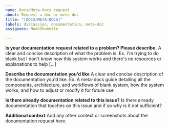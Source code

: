 ```yaml
---
name: Docs/Meta-docs request
about: Request a doc or meta-doc
title: "[DOCS/META-DOCS]"
labels: discussion, documentation, meta-doc
assignees: NoahShomette

---
```


**Is your documentation request related to a problem? Please describe.**
A clear and concise description of what the problem is. Ex. I'm trying to do blank but I don't know how this system works and there's no resources or explanations to help [...]

**Describe the documentation you'd like**
A clear and concise description of the documentation you'd like. Ex. A meta-docs guide detailing all the components, architecture, and workflows of blank system, how the system works, and how to adjust or modify it for future use

**Is there already documentation related to this issue?**
Is there already documentation that touches on this issue and if so why is it not sufficient?

**Additional context**
Add any other context or screenshots about the documentation request here.
